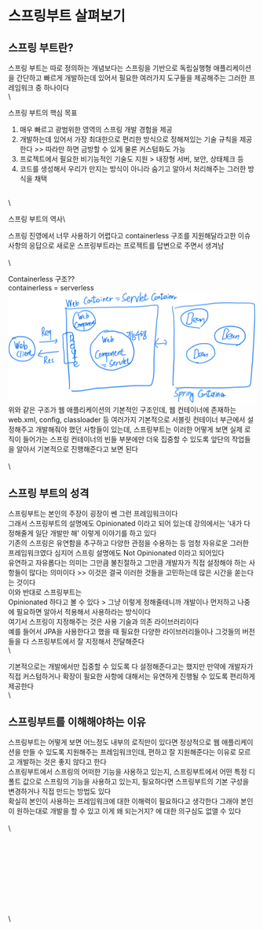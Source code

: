 # 스프링부트 살펴보기

## 스프링 부트란?

스프링 부트는 따로 정의하는 개념보다는 스프링을 기반으로 독립실행형 애플리케이션을 간단하고 빠르게 개발하는데 있어서 필요한 여러가지 도구들을 제공해주는 그러한 프레임워크 중 하나이다\
\


스프링 부트의 핵심 목표

1. 매우 빠르고 광범위한 영역의 스프링 개발 경험을 제공
2. 개발하는데 있어서 가장 최대한으로 편리한 방식으로 정해져있는 기술 규칙을 제공한다 >> 따라만 하면 금방할 수 있게 물론 커스텀화도 가능
3. 프로젝트에서 필요한 비기능적인 기술도 지원 > 내장형 서버, 보안, 상태체크 등
4. 코드를 생성해서 우리가 만지는 방식이 아니라 숨기고 알아서 처리해주는 그러한 방식을 채택

\
\


스프링 부트의 역사\



스프링 진영에서 너무 사용하기 어렵다고 containerless 구조를 지원해달라고한 이슈사항의 응답으로 새로운 스프링부트라는 프로젝트를 답변으로 주면서 생겨남\
\
\


Containerless 구조??\
containerless = serverless\
![img.png](img/img.png)\
위와 같은 구조가 웹 애플리케이션의 기본적인 구조인데, 웹 컨테이너에 존재하는 web.xml, config, classloader 등 여러가지 기본적으로 서블릿 컨테이너 부근에서 설정해주고 개발해줘야 했던 사항들이 있는데, 스프링부트는 이러한 어떻게 보면 실제 로직이 들어가는 스프링 컨테이너의 빈들 부분에만 더욱 집중할 수 있도록 앞단의 작업들을 알아서 기본적으로 진행해준다고 보면 된다\
\
\


## 스프링 부트의 성격

스프링부트는 본인의 주장이 굉장이 쎈 그런 프레임워크이다\
그래서 스프링부트의 설명에도 Opinionated 이라고 되어 있는데 강의에서는 '내가 다 정해줄게 일단 개발만 해' 이렇게 이야기를 하고 있다\
기존의 스프링은 유연함을 추구하고 다양한 관점을 수용하는 등 엄청 자유로운 그러한 프레임워크였다 심지어 스프링 설명에도 Not Opinionated 이라고 되어있다\
유연하고 자유롭다는 의미는 그만큼 불친절하고 그만큼 개발자가 직접 설정해야 하는 사항들이 많다는 의미이다 >> 이것은 결국 이러한 것들을 고민하는데 많은 시간을 쏟는다는 것이다\
이와 반대로 스프링부트는\
Opinionated 하다고 볼 수 있다 > 그냥 이렇게 정해줄테니까 개발이나 먼저하고 나중에 필요하면 알아서 적용해서 사용하라는 방식이다\
여기서 스프링이 지정해주는 것은 사용 기술과 의존 라이브러리이다\
예를 들어서 JPA을 사용한다고 했을 때 필요한 다양한 라이브러리들이나 그것들의 버전들을 다 스프링부트에서 잘 지정해서 전달해준다\
\


기본적으로는 개발에서만 집중할 수 있도록 다 설정해준다고는 했지만 만약에 개발자가 직접 커스텀하거나 확장이 필요한 사항에 대해서는 유연하게 진행될 수 있도록 편리하게 제공한다\
\


## 스프링부트를 이해해야하는 이유

스프링부트는 어떻게 보면 어느정도 내부의 로직만이 있다면 정상적으로 웹 애플리케이션을 만들 수 있도록 지원해주는 프레임워크인데, 편하고 잘 지원해준다는 이유로 모르고 개발하는 것은 좋지 않다고 한다\
스프링부트에서 스프링의 어떠한 기능을 사용하고 있는지, 스프링부트에서 어떤 특정 디폴트 값으로 스프링의 기능을 사용하고 있는지, 필요하다면 스프링부트의 기본 구성을 변경하거나 직접 만드는 방법도 있다\
확실히 본인이 사용하는 프레임워크에 대한 이해력이 필요하다고 생각한다 그래야 본인이 원하는대로 개발을 할 수 있고 이게 왜 되는거지? 에 대한 의구심도 없앨 수 있다\
\
\


\
\
\
\
\
\
\
\
\
\
